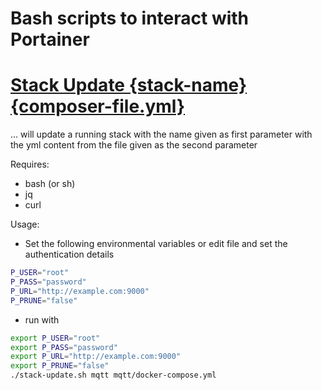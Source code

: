# Bash scripts to interact with Portainer

# [Stack Update {stack-name} {composer-file.yml}](https://github.com/docker-how-to/portainer-bash-scripts/blob/master/stack-update.sh)
... will update a running stack with the name given as first parameter with the yml content from the file given as the second parameter

Requires:
* bash (or sh)
* jq
* curl

Usage:

* Set the following environmental variables or edit file and set the authentication details
```bash
P_USER="root" 
P_PASS="password" 
P_URL="http://example.com:9000" 
P_PRUNE="false"
```

* run with
```bash
export P_USER="root" 
export P_PASS="password" 
export P_URL="http://example.com:9000" 
export P_PRUNE="false"
./stack-update.sh mqtt mqtt/docker-compose.yml
```
